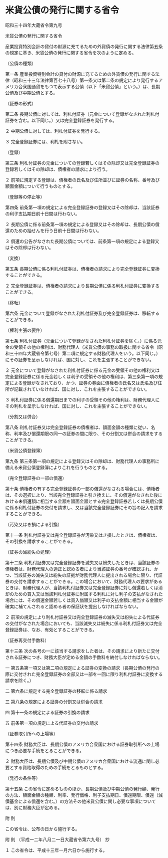 # 米貨公債の発行に関する省令

昭和三十四年大蔵省令第九号

米貨公債の発行に関する省令

産業投資特別会計の貸付の財源に充てるための外貨債の発行に関する法律第五条の規定に基き、米貨公債の発行に関する省令を次のように定める。

（公債の種類）

第一条 産業投資特別会計の貸付の財源に充てるための外貨債の発行に関する法律（昭和三十三年法律第百七十八号）第一条又は第二条の規定により発行するアメリカ合衆国通貨をもつて表示する公債（以下「米貨公債」という。）は、長期公債及び中期公債とする。

（証券の形式）

第二条 長期公債に対しては、利札付証券（元金について登録がなされた利札付証券を含む。以下同じ。）又は完全登録証券を発行する。

２ 中期公債に対しては、利札付証券を発行する。

３ 完全登録証券には、利札を附さない。

（登録）

第三条 利札付証券の元金についての登録若しくはその除却又は完全登録証券の登録若しくはその除却は、債権者の請求により行う。

２ 前項に規定する登録は、債権者の氏名及び住所並びに証券の名称、番号及び額面金額について行うものとする。

（登録等の停止等）

第四条 前条第一項の規定による完全登録証券の登録又はその除却は、当該証券の利子支払期日前十日間は行わない。

２ 長期公債に係る前条第一項の規定による登録又はその除却は、長期公債の償還のための抽せんを行う日前十日間は行わない。

３ 償還の公告がなされた長期公債については、前条第一項の規定による登録又はその除却は行わない。

（変換）

第五条 長期公債に係る利札付証券は、債権者の請求により完全登録証券に変換することができる。

２ 完全登録証券は、債権者の請求により長期公債に係る利札付証券に変換することができる。

（移転）

第六条 元金について登録がなされた利札付証券及び完全登録証券は、移転することができる。

（権利主張の要件）

第七条 利札付証券（元金について登録がなされた利札付証券を除く。）に係る元金の受領その他の権利は、財務代理人（米貨公債の事務の取扱に関する省令（昭和三十四年大蔵省令第七号）第二項に規定する財務代理人をいう。以下同じ。）にその証券を呈示しなければ、国に対し、これを主張することができない。

２ 元金について登録がなされた利札付証券に係る元金の受領その他の権利又は完全登録証券に係る元金若しくは利子の受領その他の権利は、第三条第一項の規定による登録がなされており、かつ、証券の券面に債権者の氏名又は氏名及び住所が記載されていなければ、国に対し、これを主張することができない。

３ 利札付証券に係る償還期日までの利子の受領その他の権利は、財務代理人にその利札を呈示しなければ、国に対し、これを主張することができない。

（分割又は併合）

第八条 利札付証券又は完全登録証券の債権者は、額面金額の種類に従い、名称、利率及び償還期限の同一の証券の間に限り、その分割又は併合の請求をすることができる。

（米貨公債登録簿）

第九条 第三条第一項の規定による登録又はその除却は、財務代理人の事務所に備える米貨公債登録簿によりこれを行うものとする。

（完全登録証券の一部の償還）

第十条 債権者の有する完全登録証券の一部の償還がなされる場合には、債権者は、その選択により、当該完全登録証券と引き換えに、その償還がなされた後における未償還額に相当する金額を額面金額とする完全登録証券若しくは長期公債に係る利札付証券の交付を請求し、又は当該完全登録証券にその旨の記入を請求することができる。

（汚染又はき損による引換）

第十一条 利札付証券又は完全登録証券が汚染又はき損したときは、債権者は、その引換を請求することができる。

（証券の滅紛失の処理）

第十二条 利札付証券又は完全登録証券を滅失又は紛失したときは、当該証券の債権者は、財務代理人の適正と認める者により当該証券の番号が確認され、かつ、当該証券の滅失又は紛失の証拠が財務代理人に提出される場合に限り、代証券の交付を請求することができる。この場合において、財務代理人の要求があるときは、財務代理人が、当該利札付証券又は完全登録証券に対し償還若しくは消却のための買入又は当該利札付証券に附属する利札に対し利子の支払がなされた場合には、その償還金額若しくは買入価額又は利子の支払金額に相当する金額が確実に補てんされると認める者の保証状を提出しなければならない。

２ 前項の規定により利札付証券又は完全登録証券の滅失又は紛失による代証券の交付がなされた場合においても、当該滅失又は紛失に係る利札付証券又は完全登録証券は、なお、有効とすることができる。

（証券再交付手数料）

第十三条 次の各号の一に該当する請求をした者は、その請求により新たに交付される証券につき、財務大臣が定める金額の手数料を納付しなければならない。

一 第五条第一項又は第二項の規定による証券の変換の請求（長期公債の発行の際に交付された完全登録証券の全部又は一部を一回に限り利札付証券に変換する請求を除く。）

二 第六条に規定する完全登録証券の移転に係る請求

三 第八条の規定による証券の分割又は併合の請求

四 第十一条の規定による証券の引換の請求

五 前条第一項の規定による代証券の交付の請求

（証券取引所への上場等）

第十四条 財務大臣は、長期公債のアメリカ合衆国における証券取引所への上場につき必要な手続をとることができる。

２ 財務大臣は、長期公債及び中期公債のアメリカ合衆国における流通に関し必要とする資格取得のための手続をとるものとする。

（発行の条件等）

第十五条 この省令に定めるもののほか、長期公債及び中期公債の発行額、発行の方法、額面金額の種類、利率、発行価格、利子支払期日、償還期限、償還（減債基金による償還を含む。）の方法その他米貨公債に関し必要な事項については、別に財務大臣が定める。

附 則

この省令は、公布の日から施行する。

附 則 （平成一二年八月二一日大蔵省令第六九号） 抄

１ この省令は、平成十三年一月六日から施行する。
